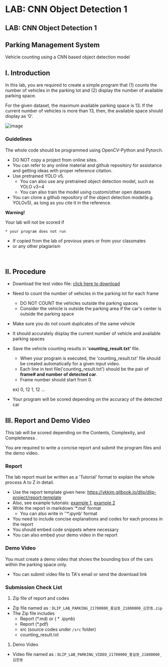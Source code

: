 # LAB: CNN Object Detection 1

## LAB: CNN Object Detection 1

## Parking Management System

Vehicle counting using a CNN based object detection model

## I. Introduction

In this lab, you are required to create a simple program that (1) counts the number of vehicles in the parking lot and (2) display the number of available parking space.

For the given dataset, the maximum available parking space is 13. If the current number of vehicles is more than 13, then, the available space should display as ‘0’.

![image](https://user-images.githubusercontent.com/38373000/168618818-54cae273-6bb4-40b6-99c8-938e5b5ab54e.png)

### Guidelines

The whole code should be programmed using OpenCV-Python and Pytorch.

* DO NOT copy a project from online sites.
* You can refer to any online material and github repository for assistance and getting ideas with proper reference citation.
* Use pretrained YOLO v5.
  * You can also use any pretrained object detection model, such as YOLO v3\~4
  * You can also train the model using custom/other open datasets
* You can clone a github repository of the object detection model(e.g. YOLOv5), as long as you cite it in the reference.

**Warning!**

Your lab will not be scored if

```
* your program does not run 
```

* If copied from the lab of previous years or from your classmates
* or any other plagiarism

​

## II. Procedure

* Download the test video file: [click here to download](https://drive.google.com/file/d/1d5RATQdvzRneSxvT1plXxgZI13-334Lt/view?usp=sharing)
* Need to count the number of vehicles in the parking lot for each frame
  * DO NOT COUNT the vehicles outside the parking spaces
  * Consider the vehicle is outside the parking area if the car's center is outside the parking space
* Make sure you do not count duplicates of the same vehicle
* It should accurately display the current number of vehicle and available parking spaces
*   Save the vehicle counting results in '**counting\_result.txt'** file.

    * When your program is executed, the 'counting\_result.txt' file should be created automatically for a given input video.
    * Each line in text file('counting\_result.txt') should be the pair of **frame# and number of detected car**.
    * Frame number should start from 0.

    ex) 0, 12 1, 12 ...
* Your program will be scored depending on the accuracy of the detected car

## III. Report and Demo Video

This lab will be scored depending on the Contents, Complexity, and Completeness .

You are required to write a concise report and submit the program files and the demo video.

### Report

The lab report must be written as a 'Tutorial' format to explain the whole process A to Z in detail.

* Use the report template given here: https://ykkim.gitbook.io/dlip/dlip-project/report-template
* Also, see example tutorials: [example 1](https://keras.io/examples/vision/retinanet/), [example 2](https://github.com/tensorflow/docs/blob/master/site/en/tutorials/images/classification.ipynb)
* Write the report in markdown ‘\*.md’ format
  * You can also write in ''\*.ipynb' format
* You need to include concise explanations and codes for each process in the report
* You should embed code snippets where necessary
* You can also embed your demo video in the report

### Demo Video

You must create a demo video that shows the bounding box of the cars within the parking space only.

* You can submit video file to TA's email or send the download link

### Submission Check List

1. Zip file of report and codes

* Zip file named as : `DLIP_LAB_PARKING_21700000_홍길동_21800000_김한동.zip`
* The Zip file includes
  * Report (\*.md) or ( \* .ipynb)
  * Report (\*.pdf)
  * src (source codes under `/src` folder)
  * counting\_result.txt

1. Demo Video

* Video file named as : `DLIP_LAB_PARKING_VIDEO_21700000_홍길동_21800000_김한동`

